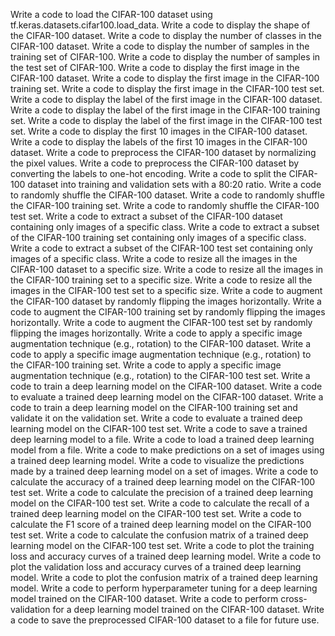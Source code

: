Write a code to load the CIFAR-100 dataset using tf.keras.datasets.cifar100.load_data.
Write a code to display the shape of the CIFAR-100 dataset.
Write a code to display the number of classes in the CIFAR-100 dataset.
Write a code to display the number of samples in the training set of CIFAR-100.
Write a code to display the number of samples in the test set of CIFAR-100.
Write a code to display the first image in the CIFAR-100 dataset.
Write a code to display the first image in the CIFAR-100 training set.
Write a code to display the first image in the CIFAR-100 test set.
Write a code to display the label of the first image in the CIFAR-100 dataset.
Write a code to display the label of the first image in the CIFAR-100 training set.
Write a code to display the label of the first image in the CIFAR-100 test set.
Write a code to display the first 10 images in the CIFAR-100 dataset.
Write a code to display the labels of the first 10 images in the CIFAR-100 dataset.
Write a code to preprocess the CIFAR-100 dataset by normalizing the pixel values.
Write a code to preprocess the CIFAR-100 dataset by converting the labels to one-hot encoding.
Write a code to split the CIFAR-100 dataset into training and validation sets with a 80:20 ratio.
Write a code to randomly shuffle the CIFAR-100 dataset.
Write a code to randomly shuffle the CIFAR-100 training set.
Write a code to randomly shuffle the CIFAR-100 test set.
Write a code to extract a subset of the CIFAR-100 dataset containing only images of a specific class.
Write a code to extract a subset of the CIFAR-100 training set containing only images of a specific class.
Write a code to extract a subset of the CIFAR-100 test set containing only images of a specific class.
Write a code to resize all the images in the CIFAR-100 dataset to a specific size.
Write a code to resize all the images in the CIFAR-100 training set to a specific size.
Write a code to resize all the images in the CIFAR-100 test set to a specific size.
Write a code to augment the CIFAR-100 dataset by randomly flipping the images horizontally.
Write a code to augment the CIFAR-100 training set by randomly flipping the images horizontally.
Write a code to augment the CIFAR-100 test set by randomly flipping the images horizontally.
Write a code to apply a specific image augmentation technique (e.g., rotation) to the CIFAR-100 dataset.
Write a code to apply a specific image augmentation technique (e.g., rotation) to the CIFAR-100 training set.
Write a code to apply a specific image augmentation technique (e.g., rotation) to the CIFAR-100 test set.
Write a code to train a deep learning model on the CIFAR-100 dataset.
Write a code to evaluate a trained deep learning model on the CIFAR-100 dataset.
Write a code to train a deep learning model on the CIFAR-100 training set and validate it on the validation set.
Write a code to evaluate a trained deep learning model on the CIFAR-100 test set.
Write a code to save a trained deep learning model to a file.
Write a code to load a trained deep learning model from a file.
Write a code to make predictions on a set of images using a trained deep learning model.
Write a code to visualize the predictions made by a trained deep learning model on a set of images.
Write a code to calculate the accuracy of a trained deep learning model on the CIFAR-100 test set.
Write a code to calculate the precision of a trained deep learning model on the CIFAR-100 test set.
Write a code to calculate the recall of a trained deep learning model on the CIFAR-100 test set.
Write a code to calculate the F1 score of a trained deep learning model on the CIFAR-100 test set.
Write a code to calculate the confusion matrix of a trained deep learning model on the CIFAR-100 test set.
Write a code to plot the training loss and accuracy curves of a trained deep learning model.
Write a code to plot the validation loss and accuracy curves of a trained deep learning model.
Write a code to plot the confusion matrix of a trained deep learning model.
Write a code to perform hyperparameter tuning for a deep learning model trained on the CIFAR-100 dataset.
Write a code to perform cross-validation for a deep learning model trained on the CIFAR-100 dataset.
Write a code to save the preprocessed CIFAR-100 dataset to a file for future use.